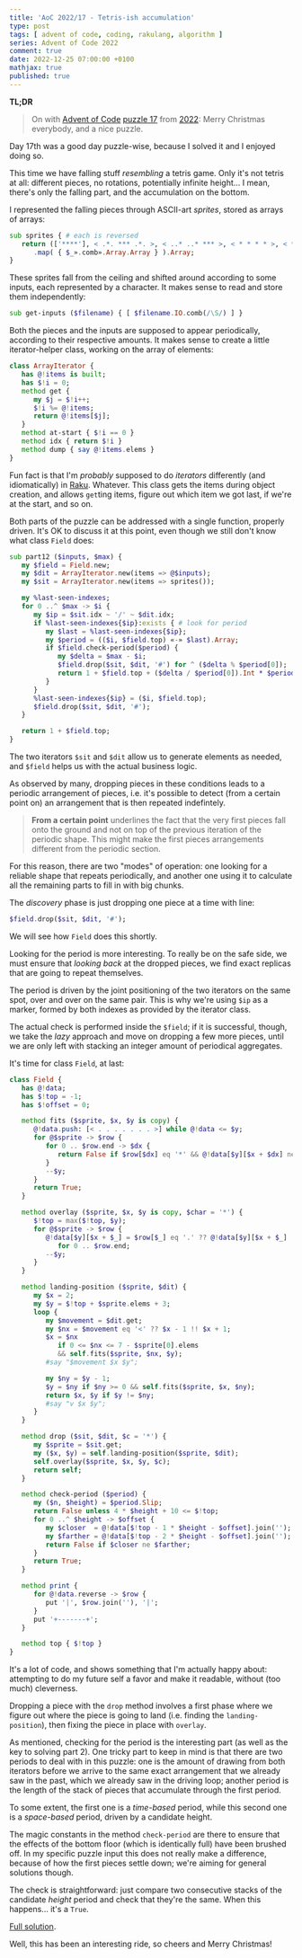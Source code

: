 ```yaml
---
title: 'AoC 2022/17 - Tetris-ish accumulation'
type: post
tags: [ advent of code, coding, rakulang, algorithm ]
series: Advent of Code 2022
comment: true
date: 2022-12-25 07:00:00 +0100
mathjax: true
published: true
---
```


**TL;DR**

> On with [Advent of Code][] [puzzle 17][puzzle] from [2022][aoc2022]:
> Merry Christmas everybody, and a nice puzzle.

Day 17th was a good day puzzle-wise, because I solved it and I enjoyed
doing so.

This time we have falling stuff *resembling* a tetris game. Only it's
not tetris at all: different pieces, no rotations, potentially infinite
height... I mean, there's only the falling part, and the accumulation on
the bottom.

I represented the falling pieces through ASCII-art *sprites*, stored as
arrays of arrays:

```raku
sub sprites { # each is reversed
   return (['****'], < .*. *** .*. >, < ..* ..* *** >, < * * * * >, < ** ** >)
      .map( { $_».comb».Array.Array } ).Array;
}
```

These sprites fall from the ceiling and shifted around according to some
inputs, each represented by a character. It makes sense to read and
store them independently:

```raku
sub get-inputs ($filename) { [ $filename.IO.comb(/\S/) ] }
```

Both the pieces and the inputs are supposed to appear periodically,
according to their respective amounts. It makes sense to create a little
iterator-helper class, working on the array of elements:

```raku
class ArrayIterator {
   has @!items is built;
   has $!i = 0;
   method get {
      my $j = $!i++;
      $!i %= @!items;
      return @!items[$j];
   }
   method at-start { $!i == 0 }
   method idx { return $!i }
   method dump { say @!items.elems }
}
```

Fun fact is that I'm *probably* supposed to do *iterators* differently
(and idiomatically) in [Raku][]. Whatever. This class gets the items
during object creation, and allows `get`ting items, figure out which
item we got last, if we're at the start, and so on.

Both parts of the puzzle can be addressed with a single function,
properly driven. It's OK to discuss it at this point, even though we
still don't know what class `Field` does:

```raku
sub part12 ($inputs, $max) {
   my $field = Field.new;
   my $dit = ArrayIterator.new(items => @$inputs);
   my $sit = ArrayIterator.new(items => sprites());

   my %last-seen-indexes;
   for 0 ..^ $max -> $i {
      my $ip = $sit.idx ~ '/' ~ $dit.idx;
      if %last-seen-indexes{$ip}:exists { # look for period
         my $last = %last-seen-indexes{$ip};
         my $period = (($i, $field.top) «-» $last).Array;
         if $field.check-period($period) {
            my $delta = $max - $i;
            $field.drop($sit, $dit, '#') for ^ ($delta % $period[0]);
            return 1 + $field.top + ($delta / $period[0]).Int * $period[1];
         }
      }
      %last-seen-indexes{$ip} = ($i, $field.top);
      $field.drop($sit, $dit, '#');
   }

   return 1 + $field.top;
}
```

The two iterators `$sit` and `$dit` allow us to generate elements as
needed, and `$field` helps us with the actual business logic.

As observed by many, dropping pieces in these conditions leads to a
periodic arrangement of pieces, i.e. it's possible to detect (from a
certain point on) an arrangement that is then repeated indefintely.

> **From a certain point** underlines the fact that the very first
> pieces fall onto the ground and not on top of the previous iteration
> of the periodic shape. This might make the first pieces arrangements
> different from the periodic section.

For this reason, there are two "modes" of operation: one looking for a
reliable shape that repeats periodically, and another one using it to
calculate all the remaining parts to fill in with big chunks.

The *discovery* phase is just dropping one piece at a time with line:

```raku
$field.drop($sit, $dit, '#');
```

We will see how `Field` does this shortly.

Looking for the period is more interesting. To really be on the safe
side, we must ensure that *looking back* at the dropped pieces, we find
exact replicas that are going to repeat themselves.

The period is driven by the joint positioning of the two iterators on
the same spot, over and over on the same pair. This is why we're using
`$ip` as a marker, formed by both indexes as provided by the iterator
class.

The actual check is performed inside the `$field`; if it is successful,
though, we take the *lazy* approach and move on dropping a few more
pieces, until we are only left with stacking an integer amount of
periodical aggregates.

It's time for class `Field`, at last:

```raku
class Field {
   has @!data;
   has $!top = -1;
   has $!offset = 0;

   method fits ($sprite, $x, $y is copy) {
      @!data.push: [< . . . . . . . >] while @!data <= $y;
      for @$sprite -> $row {
         for 0 .. $row.end -> $dx {
            return False if $row[$dx] eq '*' && @!data[$y][$x + $dx] ne '.';
         }
         --$y;
      }
      return True;
   }

   method overlay ($sprite, $x, $y is copy, $char = '*') {
      $!top = max($!top, $y);
      for @$sprite -> $row {
         @!data[$y][$x + $_] = $row[$_] eq '.' ?? @!data[$y][$x + $_] !! $char
            for 0 .. $row.end;
         --$y;
      }
   }

   method landing-position ($sprite, $dit) {
      my $x = 2;
      my $y = $!top + $sprite.elems + 3;
      loop {
         my $movement = $dit.get;
         my $nx = $movement eq '<' ?? $x - 1 !! $x + 1;
         $x = $nx
            if 0 <= $nx <= 7 - $sprite[0].elems
            && self.fits($sprite, $nx, $y);
         #say "$movement $x $y";

         my $ny = $y - 1;
         $y = $ny if $ny >= 0 && self.fits($sprite, $x, $ny);
         return $x, $y if $y != $ny;
         #say "v $x $y";
      }
   }

   method drop ($sit, $dit, $c = '*') {
      my $sprite = $sit.get;
      my ($x, $y) = self.landing-position($sprite, $dit);
      self.overlay($sprite, $x, $y, $c);
      return self;
   }

   method check-period ($period) {
      my ($n, $height) = $period.Slip;
      return False unless 4 * $height + 10 <= $!top;
      for 0 ..^ $height -> $offset {
         my $closer  = @!data[$!top - 1 * $height - $offset].join('');
         my $farther = @!data[$!top - 2 * $height - $offset].join('');
         return False if $closer ne $farther;
      }
      return True;
   }

   method print {
      for @!data.reverse -> $row {
         put '|', $row.join(''), '|';
      }
      put '+-------+';
   }

   method top { $!top }
}
```

It's a lot of code, and shows something that I'm actually happy about:
attempting to do my future self a favor and make it readable, without
(too much) cleverness.

Dropping a piece with the `drop` method involves a first phase where we
figure out where the piece is going to land (i.e. finding the
`landing-position`), then fixing the piece in place with `overlay`.

As mentioned, checking for the period is the interesting part (as well
as the key to solving part 2). One tricky part to keep in mind is that
there are two periods to deal with in this puzzle: one is the amount of
drawing from both iterators before we arrive to the same exact
arrangement that we already saw in the past, which we already saw in the
driving loop; another period is the length of the stack of pieces that
accumulate through the first period.

To some extent, the first one is a *time-based* period, while this
second one is a *space-based* period, driven by a candidate height.

The magic constants in the method `check-period` are there to ensure
that the effects of the bottom floor (which is identically full) have
been brushed off. In my specific puzzle input this does not really make
a difference, because of how the first pieces settle down; we're aiming
for general solutions though.

The check is straightforward: just compare two consecutive stacks of the
candidate *height* period and check that they're the same. When this
happens... it's a `True`.

[Full solution][].

Well, this has been an interesting ride, so cheers and Merry Christmas!

[puzzle]: https://adventofcode.com/2022/day/X
[aoc2022]: https://adventofcode.com/2022/
[Advent of Code]: https://adventofcode.com/
[Raku]: https://www.raku.org/
[Perl]: https://www.perl.org/
[Full solution]: https://gitlab.com/polettix/advent-of-code/-/blob/main/2022/17.raku
